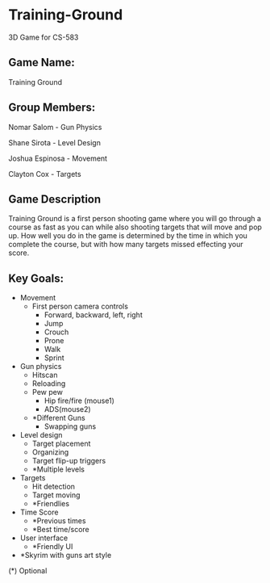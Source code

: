 # Training-Ground
3D Game for CS-583

## Game Name:
Training Ground

## Group Members:

Nomar Salom - Gun Physics

Shane Sirota - Level Design

Joshua Espinosa - Movement

Clayton Cox - Targets

## Game Description
Training Ground is a first person shooting game where you will go through a course as fast as you can while also shooting targets that will move and pop up. How well you do in the game is determined by the time in which you complete the course, but with how many targets missed effecting your score. 

## Key Goals:
- Movement
  - First person camera controls
    - Forward, backward, left, right
    - Jump
    - Crouch
    - Prone
    - Walk
    - Sprint
- Gun physics
  - Hitscan 
  - Reloading
  - Pew pew 
    - Hip fire/fire (mouse1)
    - ADS(mouse2)
  - *Different Guns
    - Swapping guns
- Level design
  - Target placement
  - Organizing
  - Target flip-up triggers
  - *Multiple levels
- Targets
  - Hit detection
  - Target moving
  - *Friendlies
- Time Score
  - *Previous times
  - *Best time/score
- User interface
  - *Friendly UI
- *Skyrim with guns art style

(*)  Optional

